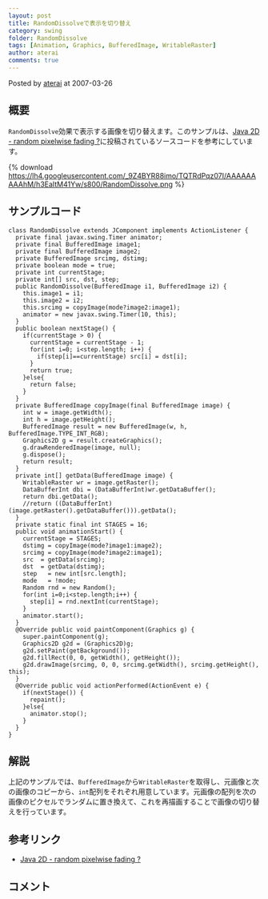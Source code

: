 ```yaml
---
layout: post
title: RandomDissolveで表示を切り替え
category: swing
folder: RandomDissolve
tags: [Animation, Graphics, BufferedImage, WritableRaster]
author: aterai
comments: true
---
```


Posted by [aterai](http://terai.xrea.jp/aterai.html) at 2007-03-26

## 概要
`RandomDissolve`効果で表示する画像を切り替えます。このサンプルは、[Java 2D - random pixelwise fading ?](https://forums.oracle.com/thread/1270228)に投稿されているソースコードを参考にしています。

{% download https://lh4.googleusercontent.com/_9Z4BYR88imo/TQTRdPqz07I/AAAAAAAAAhM/h3EaItM41Yw/s800/RandomDissolve.png %}

## サンプルコード
<pre class="prettyprint"><code>class RandomDissolve extends JComponent implements ActionListener {
  private final javax.swing.Timer animator;
  private final BufferedImage image1;
  private final BufferedImage image2;
  private BufferedImage srcimg, dstimg;
  private boolean mode = true;
  private int currentStage;
  private int[] src, dst, step;
  public RandomDissolve(BufferedImage i1, BufferedImage i2) {
    this.image1 = i1;
    this.image2 = i2;
    this.srcimg = copyImage(mode?image2:image1);
    animator = new javax.swing.Timer(10, this);
  }
  public boolean nextStage() {
    if(currentStage &gt; 0) {
      currentStage = currentStage - 1;
      for(int i=0; i&lt;step.length; i++) {
        if(step[i]==currentStage) src[i] = dst[i];
      }
      return true;
    }else{
      return false;
    }
  }
  private BufferedImage copyImage(final BufferedImage image) {
    int w = image.getWidth();
    int h = image.getHeight();
    BufferedImage result = new BufferedImage(w, h, BufferedImage.TYPE_INT_RGB);
    Graphics2D g = result.createGraphics();
    g.drawRenderedImage(image, null);
    g.dispose();
    return result;
  }
  private int[] getData(BufferedImage image) {
    WritableRaster wr = image.getRaster();
    DataBufferInt dbi = (DataBufferInt)wr.getDataBuffer();
    return dbi.getData();
    //return ((DataBufferInt)(image.getRaster().getDataBuffer())).getData();
  }
  private static final int STAGES = 16;
  public void animationStart() {
    currentStage = STAGES;
    dstimg = copyImage(mode?image1:image2);
    srcimg = copyImage(mode?image2:image1);
    src  = getData(srcimg);
    dst  = getData(dstimg);
    step   = new int[src.length];
    mode   = !mode;
    Random rnd = new Random();
    for(int i=0;i&lt;step.length;i++) {
      step[i] = rnd.nextInt(currentStage);
    }
    animator.start();
  }
  @Override public void paintComponent(Graphics g) {
    super.paintComponent(g);
    Graphics2D g2d = (Graphics2D)g;
    g2d.setPaint(getBackground());
    g2d.fillRect(0, 0, getWidth(), getHeight());
    g2d.drawImage(srcimg, 0, 0, srcimg.getWidth(), srcimg.getHeight(), this);
  }
  @Override public void actionPerformed(ActionEvent e) {
    if(nextStage()) {
      repaint();
    }else{
      animator.stop();
    }
  }
}
</code></pre>

## 解説
上記のサンプルでは、`BufferedImage`から`WritableRaster`を取得し、元画像と次の画像のコピーから、`int`配列をそれぞれ用意しています。元画像の配列を次の画像のピクセルでランダムに置き換えて、これを再描画することで画像の切り替えを行っています。

## 参考リンク
- [Java 2D - random pixelwise fading ?](https://forums.oracle.com/thread/1270228)

<!-- dummy comment line for breaking list -->

## コメント
